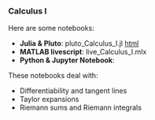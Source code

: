 ### Calculus I

Here are some notebooks: 
- **Julia & Pluto**: pluto_Calculus_I.jl [html](https://fiomfd.github.io/ATCM2025/pluto_Calculus_I.html)
- **MATLAB livescript**: live_Calculus_I.mlx
- **Python & Jupyter Notebook**:  

These notebooks deal with:
- Differentiability and tangent lines
- Taylor expansions 
- Riemann sums and Riemann integrals
